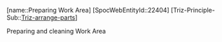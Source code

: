 ﻿---
type: TrizExample
aliases:
- Preparing Work Area
license: CC BY-SA 4.0
copyright: https://github.com/SpocWeb
IsDeleted: false
IsReadOnly: false
Confidential: public
tags: 
- Triz/Principle/Example
---
[name::Preparing Work Area]
[SpocWebEntityId::22404]
[Triz-Principle-Sub::[Triz-arrange-parts](tech/Triz/Sub/Triz-arrange-parts.md)]

Preparing and cleaning Work Area
